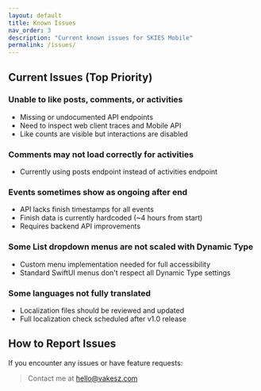 ```yaml
---
layout: default
title: Known Issues
nav_order: 3
description: "Current known issues for SKIES Mobile"
permalink: /issues/
---
```


## Current Issues (Top Priority)

### Unable to like posts, comments, or activities

- Missing or undocumented API endpoints
- Need to inspect web client traces and Mobile API
- Like counts are visible but interactions are disabled

### Comments may not load correctly for activities

- Currently using posts endpoint instead of activities endpoint

### Events sometimes show as ongoing after end

- API lacks finish timestamps for all events
- Finish data is currently hardcoded (~4 hours from start)
- Requires backend API improvements

### Some List dropdown menus are not scaled with Dynamic Type

- Custom menu implementation needed for full accessibility
- Standard SwiftUI menus don't respect all Dynamic Type settings

### Some languages not fully translated

- Localization files should be reviewed and updated
- Full localization check scheduled after v1.0 release

## How to Report Issues

If you encounter any issues or have feature requests:

> Contact me at [hello@vakesz.com](mailto:hello@vakesz.com)
